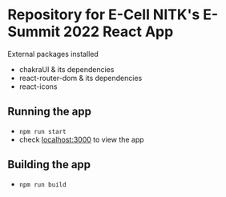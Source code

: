 # Repository for E-Cell NITK's E-Summit 2022 React App

External packages installed
- chakraUI & its dependencies
- react-router-dom & its dependencies
- react-icons

## Running the app

- `npm run start`
- check [localhost:3000](http:localhost:3000) to view the app

## Building the app

- `npm run build`
